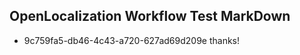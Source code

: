 ## OpenLocalization Workflow Test MarkDown
* 9c759fa5-db46-4c43-a720-627ad69d209e thanks!

<!--HONumber=Sep16_HO1-->


